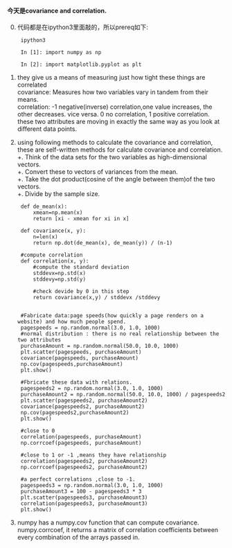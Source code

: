 #### 今天是covariance and correlation.

0. 代码都是在ipython3里面敲的，所以prereq如下:

    
    
        ipython3
    
        In [1]: import numpy as np
    
        In [2]: import matplotlib.pyplot as plt
    

1. they give us a means of measuring just how tight these things are correlated  
covariance: Measures how two variables vary in tandem from their means.  
correlation: -1 negative(inverse) correlation,one value increases, the other decreases. vice versa. 0 no correlation, 1 positive correlation. these two attributes are moving in exactly the same way as you look at different data points.  


2. using following methods to calculate the covariance and correlation, these are self-written methods for calculate covariance and correlation.   
+. Think of the data sets for the two variables as high-dimensional vectors.  
+. Convert these to vectors of variances from the mean.  
+. Take the dot product(cosine of the angle between them)of the two vectors.  
+. Divide by the sample size.  
    
        def de_mean(x):
            xmean=np.mean(x)
            return [xi - xmean for xi in x]
    
        def covariance(x, y):
            n=len(x)
            return np.dot(de_mean(x), de_mean(y)) / (n-1)
    
        #compute correlation
        def correlation(x, y):
            #compute the standard deviation
            stddevx=np.std(x)
            stddevy=np.std(y)
            
            #check devide by 0 in this step
            return covariance(x,y) / stddevx /stddevy
        
        
        #Fabricate data:page speeds(how quickly a page renders on a website) and how much people spend.
        pagespeeds = np.random.normal(3.0, 1.0, 1000)
        #normal distribution : there is no real relationship between the two attributes
        purchaseAmount = np.random.normal(50.0, 10.0, 1000)
        plt.scatter(pagespeeds, purchaseAmount)
        covariance(pagespeeds, purchaseAmount)
        np.cov(pagespeeds,purchaseAmount)
        plt.show()
    
        #Fbricate these data with relations.
        pagespeeds2 = np.random.normal(3.0, 1.0, 1000)
        purchaseAmount2 = np.random.normal(50.0, 10.0, 1000) / pagespeeds2
        plt.scatter(pagespeeds2, purchaseAmount2)
        covariance(pagespeeds2, purchaseAmount2)
        np.cov(pagespeeds2,purchaseAmount2)
        plt.show()
    
        #close to 0
        correlation(pagespeeds, purchaseAmount)
        np.corrcoef(pagespeeds, purchaseAmount)
    
        #close to 1 or -1 ,means they have relationship
        correlation(pagespeeds2, purchaseAmount2)
        np.corrcoef(pagespeeds2, purchaseAmount2)
    
        #a perfect correlations ,close to -1.
        pagespeeds3 = np.random.normal(3.0, 1.0, 1000)
        purchaseAmount3 = 100 - pagespeeds3 * 3
        plt.scatter(pagespeeds3, purchaseAmount3)
        correlation(pagespeeds3, purchaseAmount3)
        plt.show()
    


3. numpy has a numpy.cov function that can compute covariance.
numpy.corrcoef, it returns a matrix of correlation coefficients between every combination of the arrays passed in. 